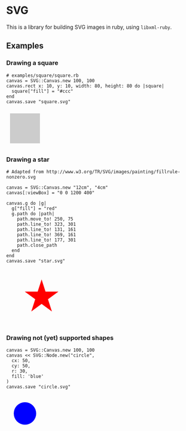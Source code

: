 # SVG

This is a library for building SVG images in ruby, using `libxml-ruby`.

## Examples

### Drawing a square

    # examples/square/square.rb
    canvas = SVG::Canvas.new 100, 100
    canvas.rect x: 10, y: 10, width: 80, height: 80 do |square|
      square["fill"] = "#ccc"
    end
    canvas.save "square.svg"

<svg version="1.1" xmlns="http://www.w3.org/2000/svg" width="100" height="100"><rect x="10" y="10" width="80" height="80" fill="#ccc"/></svg>

### Drawing a star

    # Adapted from http://www.w3.org/TR/SVG/images/painting/fillrule-nonzero.svg

    canvas = SVG::Canvas.new "12cm", "4cm"
    canvas[:viewBox] = "0 0 1200 400"

    canvas.g do |g|
      g["fill"] = "red"
      g.path do |path|
        path.move_to! 250, 75
        path.line_to! 323, 301
        path.line_to! 131, 161
        path.line_to! 369, 161
        path.line_to! 177, 301
        path.close_path
      end
    end
    canvas.save "star.svg"

<svg version="1.1" xmlns="http://www.w3.org/2000/svg" width="12cm" height="4cm" viewBox="0 0 1200 400"><g fill="red"><path d="M 250 75 L 323 301 L 131 161 L 369 161 L 177 301 Z"/></g></svg>

### Drawing not (yet) supported shapes

    canvas = SVG::Canvas.new 100, 100
    canvas << SVG::Node.new("circle",
      cx: 50,
      cy: 50,
      r: 30,
      fill: 'blue'
    )
    canvas.save "circle.svg"

<svg version="1.1" xmlns="http://www.w3.org/2000/svg" width="100" height="100"><circle cx="50" cy="50" r="30" fill="blue"/></svg>
